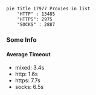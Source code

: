 
```mermaid
pie title 17977 Proxies in list
    "HTTP" : 13485
    "HTTPS": 2975
    "SOCKS" : 2887
```

### Some Info
#### Average Timeout

- mixed: 3.4s
- http: 1.6s
- https: 7.7s
- socks: 6.5s